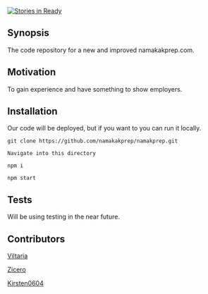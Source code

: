 [![Stories in Ready](https://badge.waffle.io/namakakprep/namakprep.png?label=ready&title=Ready)](http://waffle.io/namakakprep/namakprep)

## Synopsis

The code repository for a new and improved namakakprep.com.

## Motivation

To gain experience and have something to show employers.

## Installation

Our code will be deployed, but if you want to you can run it locally.

```
git clone https://github.com/namakakprep/namakprep.git

Navigate into this directory

npm i

npm start
```

## Tests

Will be using testing in the near future.

## Contributors

[Viltaria](https://github.com/Viltaria)

[Zicero](https://github.com/Zicero)

[Kirsten0604](https://github.com/Kirsten0604)
